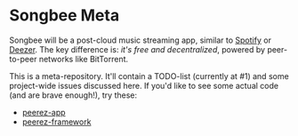 Songbee Meta
=============

Songbee will be a post-cloud music streaming app, similar to [Spotify](http://spotify.com) or [Deezer](http://deezer.com). The key difference is: *it's free and decentralized*, powered by peer-to-peer networks like BitTorrent.

This is a meta-repository. It'll contain a TODO-list (currently at #1) and some project-wide issues discussed here. If you'd like to see some actual code (and are brave enough!), try these:

* [peerez-app](https://github.com/Songbee/peerez-app)
* [peerez-framework](https://github.com/Songbee/peerez-framework)
